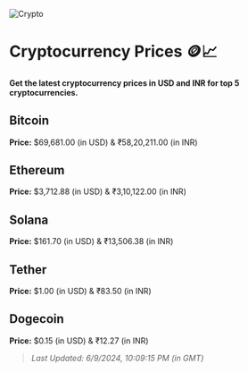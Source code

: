 
![Crypto](https://www.techguide.com.au/wp-content/uploads/2020/11/crypto3.jpeg)

# Cryptocurrency Prices 🪙📈

#### Get the latest cryptocurrency prices in USD and INR for top 5 cryptocurrencies.

## Bitcoin

**Price:** $69,681.00 (in USD) & ₹58,20,211.00 (in INR)

## Ethereum

**Price:** $3,712.88 (in USD) & ₹3,10,122.00 (in INR)

## Solana

**Price:** $161.70 (in USD) & ₹13,506.38 (in INR)

## Tether

**Price:** $1.00 (in USD) & ₹83.50 (in INR)

## Dogecoin

**Price:** $0.15 (in USD) & ₹12.27 (in INR)

> _Last Updated: 6/9/2024, 10:09:15 PM (in GMT)_
